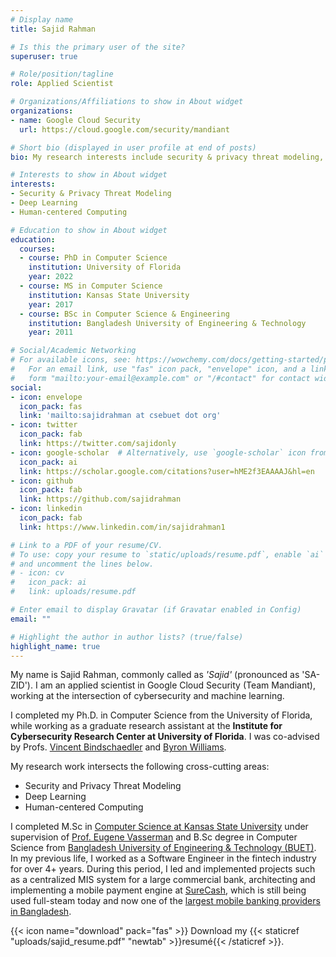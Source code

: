 ```yaml
---
# Display name
title: Sajid Rahman

# Is this the primary user of the site?
superuser: true

# Role/position/tagline
role: Applied Scientist

# Organizations/Affiliations to show in About widget
organizations:
- name: Google Cloud Security
  url: https://cloud.google.com/security/mandiant

# Short bio (displayed in user profile at end of posts)
bio: My research interests include security & privacy threat modeling, deep learning, and human-centered computing.

# Interests to show in About widget
interests:
- Security & Privacy Threat Modeling
- Deep Learning
- Human-centered Computing

# Education to show in About widget
education:
  courses:
  - course: PhD in Computer Science
    institution: University of Florida
    year: 2022
  - course: MS in Computer Science
    institution: Kansas State University
    year: 2017
  - course: BSc in Computer Science & Engineering
    institution: Bangladesh University of Engineering & Technology
    year: 2011

# Social/Academic Networking
# For available icons, see: https://wowchemy.com/docs/getting-started/page-builder/#icons
#   For an email link, use "fas" icon pack, "envelope" icon, and a link in the
#   form "mailto:your-email@example.com" or "/#contact" for contact widget.
social:
- icon: envelope
  icon_pack: fas
  link: 'mailto:sajidrahman at csebuet dot org'
- icon: twitter
  icon_pack: fab
  link: https://twitter.com/sajidonly
- icon: google-scholar  # Alternatively, use `google-scholar` icon from `ai` icon pack
  icon_pack: ai
  link: https://scholar.google.com/citations?user=hME2f3EAAAAJ&hl=en
- icon: github
  icon_pack: fab
  link: https://github.com/sajidrahman
- icon: linkedin
  icon_pack: fab
  link: https://www.linkedin.com/in/sajidrahman1

# Link to a PDF of your resume/CV.
# To use: copy your resume to `static/uploads/resume.pdf`, enable `ai` icons in `params.toml`,
# and uncomment the lines below.
# - icon: cv
#   icon_pack: ai
#   link: uploads/resume.pdf

# Enter email to display Gravatar (if Gravatar enabled in Config)
email: ""

# Highlight the author in author lists? (true/false)
highlight_name: true
---
```


My name is Sajid Rahman, commonly called as *'Sajid'* (pronounced as 'SA-ZID'). I am an applied scientist in Google Cloud Security (Team Mandiant), working at the intersection of cybersecurity and machine learning. 

I completed my Ph.D. in Computer Science from the University of Florida, while working as a graduate research assistant at the **Institute for Cybersecurity Research Center at University of Florida**. I was co-advised by Profs. [Vincent Bindschaedler](https://www.cise.ufl.edu/bindschaedler-vincent/) and [Byron Williams](https://www.cise.ufl.edu/williams-byron/). 

My research work intersects the following cross-cutting areas:

- Security and Privacy Threat Modeling
- Deep Learning
- Human-centered Computing

I completed M.Sc in  [Computer Science at Kansas State University](https://www.cs.ksu.edu/) under supervision of [Prof. Eugene Vasserman](https://people.cs.ksu.edu/~eyv/) and B.Sc degree in Computer Science from [Bangladesh University of Engineering & Technology (BUET)](http://www.buet.ac.bd/). In my previous life, I worked as a Software Engineer in the fintech industry for over 4+ years. During this period, I led and implemented projects such as a centralized MIS system for a large commercial bank, architecting and implementing a mobile payment engine at [SureCash](https://www.surecash.net/), which is still being used full-steam today and now one of the [largest mobile banking providers in Bangladesh](https://academy.smu.edu.sg/insights/surecash-promoting-financial-inclusion-bangladesh-3606).

{{< icon name="download" pack="fas" >}} Download my {{< staticref "uploads/sajid_resume.pdf" "newtab" >}}resumé{{< /staticref >}}.
